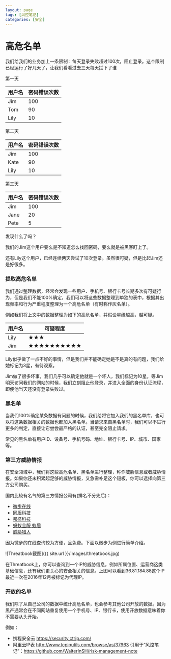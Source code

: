 ```yaml
---
layout: page
tags: [风控笔记]
categories: [安全]
---
```

# 高危名单

我们给我们的业务加上一条限制：每天登录失败超过100次，阻止登录。这个限制已经运行了好几天了，让我们看看过去三天每天拦下了谁

第一天

| 用户名 | 密码错误次数 |
| -- | -- |
| Jim | 100 |
| Tom | 90 |
| Lily | 10 |

第二天

| 用户名 | 密码错误次数 |
| -- | -- |
| Jim | 100 |
| Kate | 90 |
| Lily | 10 |

第三天

| 用户名 | 密码错误次数 |
| -- | -- |
| Jim | 100 |
| Jane | 20 |
| Pete | 5 |

发现什么了吗？

我们的Jim这个用户要么是不知道怎么找回密码，要么就是被黑客盯上了。

还有Lily这个用户，已经连续两天尝试了10次登录。虽然很可疑，但是比起Jim还是好很多。

### 提取高危名单

我们通过整理数据，经常会发现一些用户、手机号、银行卡号长期多次有可疑行为，但是我们不能100%确定，我们可以将这些数据整理到单独的表中，根据其出现频率和行为严重程度整理为一个高危名单（有时称作灰名单）。

例如我们将上文中的数据整理为如下的高危名单，并假设星级越高，越可疑。

| 用户名 | 可疑程度 |
| -- | -- |
| Lily | ★★★ |
| Jim | ★★★★★★★★★★ |


Lily似乎做了一点不好的事情，但是我们并不能确定她是不是真的有问题，我们给她标记为3星，有待观察。

Jim做了很多坏事，我们几乎可以确定他就是一个坏人，我们标记为10星。等Jim明天访问我们的网站的时候，我们立刻阻止他登录，并进入全面的身份认证流程，即便他当天还没有登录失败过。

### 黑名单

当我们100%确定某条数据有问题的时候，我们给将它加入我们的黑名单库，也可以将这条数据相关的数据也都加入黑名单。当请求来自黑名单时，我们可以不进行更多的判定，直接让它尝尝最严格的认证，甚至完全阻止请求。

常见的黑名单有用户ID、设备号、手机号码、地址、银行卡号、IP、城市、国家等。

### 第三方威胁情报

在安全领域中，我们将这些高危名单、黑名单进行整理，称作威胁信息或者威胁情报。如果你还未积累起足够的威胁情报，又急需补足这个短板，你可以选择向第三方公司购买。

国内比较有名气的第三方情报公司有(排名不分先后)：

* [微步在线](https://x.threatbook.cn)
* [同盾科技](https://www.tongdun.cn/)
* [邦盛科技](http://www.bsfit.com.cn/)
* [蚂蚁金服 蚁盾](https://b.alipay.com/order/productDetail.htm?productId=2016040624336707)
* [威胁猎人](https://threathunter.cn/)

因为微步的在线查询较为方便，且免费。下面以微步为例进行简单介绍。

![Threatbook截图]({{ site.url }}/images/threatbook.jpg)

在Threatbook上，你可以查询到一个IP的威胁信息，例如所属位置、运营商这类基础信息，还有我们更关心的安全相关的信息。上图可以看到36.81.184.88这个IP最近一次在2016年12月被标记为代理IP。

### 开放的名单

我们除了从自己公司的数据中统计高危名单，也会参考其他公司开放的数据。因为黑产通常会在不同网站重复使用一个手机号、IP、银行卡，使用开放数据意味着你不需要从头开始。

例如：

* 携程安全云 https://security.ctrip.com/
* 阿里云IP表 http://www.tcpiputils.com/browse/as/37963
引用于“风控笔记”：https://github.com/WalterInSH/risk-management-note
